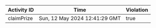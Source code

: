 | Activity ID | Time | Violation |
| --- | --- | --- |
| claimPrize | Sun, 12 May 2024 12:41:29 GMT | true |
